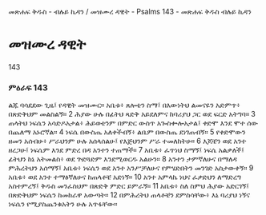 ﻿
መጽሐፍ ቅዱስ - ብሉይ ኪዳን / መዝሙረ ዳዊት - Psalms 143 - መጽሐፍ ቅዱስ ብሉይ ኪዳን
# መዝሙረ ዳዊት
143
### ምዕራፍ 143
ልጁ ባሳደደው ጊዜ፤ የዳዊት መዝሙር። 
 አቤቱ፥ ጸሎቴን ስማ፤ በእውነትህ ልመናዬን አድምጥ፥ በጽድቅህም መልስልኝ።
2  ሕያው ሁሉ በፊትህ ጻድቅ አይደለምና ከባሪያህ ጋር ወደ ፍርድ አትግባ።
3  ጠላትህ ነፍሴን አሳድዶአታል፥ ሕይወቴንም በምድር ውስጥ አጐስቍሎአታል፤ ቀድሞ እንደ ሞተ ሰው በጨለማ አኑሮኛል።
4  ነፍሴ በውስጤ አለቀችብኝ፥ ልቤም በውስጤ ደነገጠብኝ።
5  የቀድሞውን ዘመን አሰብሁ፥ ሥራህንም ሁሉ አሰላሰልሁ፤ የእጅህንም ሥራ ተመለከትሁ።
6  እጆቼን ወደ አንተ ዘረጋሁ፤ ነፍሴም እንደ ምድረ በዳ አንተን ተጠማች።
7  አቤቱ፥ ፈጥነህ ስማኝ፤ ነፍሴ አልቃለች፤ ፊትህን ከኔ አትመልስ፥ ወደ ጕድጓድም እንደሚወርዱ አልሁን።
8  አንተን ታምኛለሁና በማለዳ ምሕረትህን አሰማኝ፤ አቤቱ፥ ነፍሴን ወደ አንተ አንሥቻለሁና የምሄድበትን መንገድ አስታውቀኝ።
9  አቤቱ፥ ወደ አንተ ተማፅኛለሁና ከጠላቶቼ አድነኝ።
10  አንተ አምላኬ ነህና ፈቃድህን ለማድረግ አስተምረኝ፤ ቅዱስ መንፈስህም በጽድቅ ምድር ይምራኝ።
11  አቤቱ፥ ስለ ስምህ ሕያው አድርገኝ፤ በጽድቅህም ነፍሴን ከመከራዋ አውጣት።
12  በምሕረትህ ጠላቶቼን ደምስሳቸው፥ እኔ ባሪያህ ነኝና ነፍሴን የሚያስጨንቁአትን ሁሉ አጥፋቸው። 
